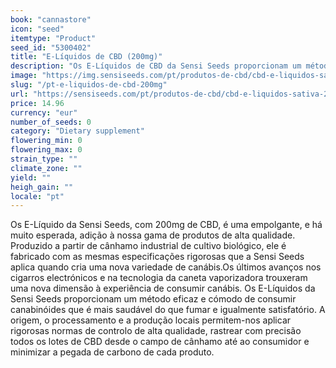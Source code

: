 ```yaml
---
book: "cannastore"
icon: "seed"
itemtype: "Product"
seed_id: "5300402"
title: "E-Líquidos de CBD (200mg)"
description: "Os E-Líquidos de CBD da Sensi Seeds proporcionam um método eficaz de consumir canabinóides que é mais saudável do que fumar. Compre já o seu!"
image: "https://img.sensiseeds.com/pt/produtos-de-cbd/cbd-e-liquidos-sativa-200mg-image.png"
slug: "/pt-e-liquidos-de-cbd-200mg"
url: "https://sensiseeds.com/pt/produtos-de-cbd/cbd-e-liquidos-sativa-200mg?a_aid=cannastore"
price: 14.96
currency: "eur"
number_of_seeds: 0
category: "Dietary supplement"
flowering_min: 0
flowering_max: 0
strain_type: ""
climate_zone: ""
yield: ""
heigh_gain: ""
locale: "pt"
---
```

Os E-Líquido da Sensi Seeds, com 200mg de CBD, é uma empolgante, e há muito esperada, adição à nossa gama de produtos de alta qualidade. Produzido a partir de cânhamo industrial de cultivo biológico, ele é fabricado com as mesmas especificações rigorosas que a Sensi Seeds aplica quando cria uma nova variedade de canábis.Os últimos avanços nos cigarros electrónicos e na tecnologia da caneta vaporizadora trouxeram uma nova dimensão à experiência de consumir canábis. Os E-Líquidos da Sensi Seeds proporcionam um método eficaz e cómodo de consumir canabinóides que é mais saudável do que fumar e igualmente satisfatório. A origem, o processamento e a produção locais permitem-nos aplicar rigorosas normas de controlo de alta qualidade, rastrear com precisão todos os lotes de CBD desde o campo de cânhamo até ao consumidor e minimizar a pegada de carbono de cada produto.
